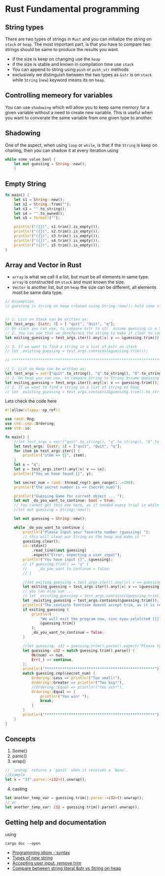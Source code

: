 # Rust Fundamental programming

## String types
There are two types of strings in `Rust` and you can initialize the string on
`stack` or `heap`. The most important part, is that you have to compare two
strings should be same to produce the results you want.

- if the size is keep on changing use the `heap`
- if the size is stable and known in compilation time use `stack`
- You can append to string using `push` or `push_str` methods
- exclusively we distinguish between the two types as `&str` is on `stack`
  while `String` (`new`) keyword means its on `heap`.

## Controlling memeory for variables
You can use `shadowing` which will allow you to keep same memory for a given
variable without a need to create new variable. This is useful when you want to
converate the same variable from one given type to another.


## Shadowing
One of the aspect, when using `loop` or `while`, is that if the `String` is keep on chaning, then you can shadow it at every iteration using


```rust
while some_value_bool {
    let mut guessing = String::new();
    }

```

## Empty String

```Rust
fn main() {
    let s1 = String::new();
    let s2 = String::from("");
    let s3 = "".to_string();
    let s4 = "".to_owned();
    let s5 = format!("");

    println!("({})", s1.trim().is_empty());
    println!("({})", s2.trim().is_empty());
    println!("({})", s3.trim().is_empty());
    println!("({})", s4.trim().is_empty());
    println!("({})", s5.trim().is_empty());
}
```


## Array and Vector in Rust
- `array` is what we call it a list, but must be all elements in same type.
  `array` is constructed on `stack` and must known the size.
- `Vector` is another list, but on `heap` the size can be different, all
  elements must be same data type.

```Rust
// Assumption
// guessing is String on heap created using String::new(); hold some string.


// 1. List on Stack can be written as:
let test_args: [&str; 3] = [ "quit", "Quit", "q"];
// On stack you can use, to compare &str to str  assume guessing is a String, trim will converate it from String to str
// 2. You can see that we derefernce the string to make it clear to compare &str to &str
let exiting_guessing = test_args.iter().any(|v| v == &guessing.trim());

// 3. If we want to find a string in a list of &str on stack
// let _existing_guessing = test_args.contains(&guessing.trim());

// *******************************************************************************************

// 1. List on Heap can be written as:
let test_args = vec!["quit".to_string(), "q".to_string(), "Q".to_string()];
// 2. On heap you can use, to compare String to String assume guessing is a String
let exiting_guessing = test_args.iter().any(|v| v == guessing.trim());
// 3. If we want to find a string in a list of string on heap
// let _existing_guessing = test_args.contains(&guessing.trim().to_string());

```
Lets check the code here


```rust
#![allow(clippy::op_ref)]

use rand::Rng;
use std::cmp::Ordering;
use std::io;

fn main() {
    //let test_args = vec!["quit".to_string(), "q".to_string(), "Q".to_string()];
    let test_args: [&str; 3] = ["quit", "Quit", "q"];
    for item in test_args.iter() {
        println!("item => {}", item);
    }
    let x = "q";
    let y = test_args.iter().any(|v| v == &x);
    println!("Yes we have found {}", y);

    let secret_num = rand::thread_rng().gen_range(1..=100);
    println!("the secret number is => {secret_num}");

    println!("Guessing Game for current object ... ");
    let mut _do_you_want_to_continue: bool = true;
    // You cannot get this one here, as it needed every trial in while .. <-
    //let mut guessing = String::new();

    let mut guessing = String::new();

    while _do_you_want_to_continue {
        println!("Please input your favorate number (guessing) ");
        // this will clear our String on the heap and make it ""
        guessing.clear();
        io::stdin()
            .read_line(&mut guessing)
            .expect("Error, expecting a user input");
        println!("You have input {}", &guessing);
        // if guessing.trim() == "q" {
        //     _do_you_want_to_continue = false;
        // }

        //let exiting_guessing = test_args.iter().any(|v| v == guessing.trim());
        let exiting_guessing = test_args.iter().any(|v| v == &guessing.trim());
        // you can also use ...
        // let _existing_guessing = test_args.contains(&guessing.trim().to_string());
        let _existing_guessing = test_args.contains(&guessing.trim());
        println!("The contains function doesnt accept trim, as it is required a String while trim produces a &str, currently the value is {}", _existing_guessing);
        if exiting_guessing {
            println!(
                "We will exit the program now, sinc eyou selelcted [{}]... ",
                &guessing.trim()
            );
            _do_you_want_to_continue = false;
        }

        //let guessing: u32 = guessing.trim().parse().expect("Please type a number!");
        let guessing: u32 = match guessing.trim().parse() {
            Ok(num) => num,
            Err(_) => continue,
        };
        println!("**************************************************");
        match guessing.cmp(&secret_num) {
            Ordering::Less => println!("Too small!"),
            Ordering::Greater => println!("Too big!"),
            //Ordering::Equal => println!("You win!"),
            Ordering::Equal => {
                println!("You win! ");
                break;
            }
        }
        println!("**************************************************");
    }
}

```
## Concepts
1.  Some()
2.  panic()
3.  wrap()
```Rust
// `unwrap` returns a `panic` when it receives a `None`.
//Example
let x = "32".parse::<i32>().unwrap();
```
4. casting
```rust
let another_temp_var = guessing.trim().parse::<i32>().unwrap();
// or
let another_temp_var: i32 = guessing.trim().parse().unwrap();

```



## Getting help and documentation
using
```shell
cargo doc --open
```


- [Programming idiom - syntax](https://programming-idioms.org/idiom/12/check-if-list-contains-a-value/414/rust)
- [Types of new string](https://www.hackertouch.com/how-to-create-and-check-string-is-empty-rust.html)
- [Accepting user input, remove trim](http://danielnill.com)
- [Compare between string literal &str vs String on heap ](https://stackoverflow.com/questions/24158114/what-are-the-differences-between-rusts-string-and-str)

